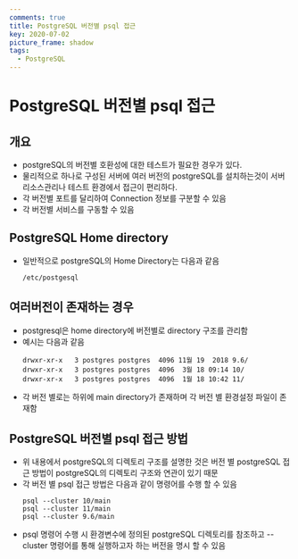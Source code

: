 ```yaml
---
comments: true
title: PostgreSQL 버전별 psql 접근
key: 2020-07-02
picture_frame: shadow
tags:
  - PostgreSQL
---
```



# PostgreSQL 버전별 psql 접근

## 개요
 - postgreSQL의 버전별 호환성에 대한 테스트가 필요한 경우가 있다.
 - 물리적으로 하나로 구성된 서버에 여러 버전의 postgreSQL를 설치하는것이 서버 리소스관리나 테스트 환경에서 접근이 편리하다.
 - 각 버전별 포트를 달리하여 Connection 정보를 구분할 수 있음
 - 각 버전별 서비스를 구동할 수 있음

##  PostgreSQL Home directory
 - 일반적으로 postgreSQL의 Home Directory는 다음과 같음
	```
	/etc/postgesql
	```

## 여러버전이 존재하는 경우
 - postgresql은 home directory에 버전별로 directory 구조를 관리함
 - 예시는 다음과 같음
	```
	drwxr-xr-x   3 postgres postgres  4096 11월 19  2018 9.6/
	drwxr-xr-x   3 postgres postgres  4096  3월 18 09:14 10/
	drwxr-xr-x   3 postgres postgres  4096  1월 18 10:42 11/
	```
 - 각 버전 별로는 하위에 main directory가 존재하며 각 버전 별 환경설정 파일이 존재함

##  PostgreSQL 버전별 psql 접근 방법
 - 위 내용에서 postgreSQL의 디렉토리 구조를 설명한 것은 버전 별 postgreSQL 접근 방법이 postgreSQL의 디렉토리 구조와 연관이 있기 때문
 - 각 버전 별 psql 접근 방법은 다음과 같이 명령어를 수행 할 수 있음
	```
	psql --cluster 10/main
	psql --cluster 11/main
	psql --cluster 9.6/main
	```
 - psql 명령어 수행 시 환경변수에 정의된 postgreSQL 디렉토리를 참조하고 --cluster 명령어를 통해 실행하고자 하는 버전을 명시 할 수 있음